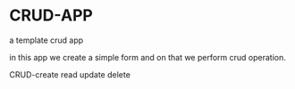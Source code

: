# CRUD-APP
a template crud app

in this app we create a simple form and on that we perform crud operation.

CRUD-create read update delete
